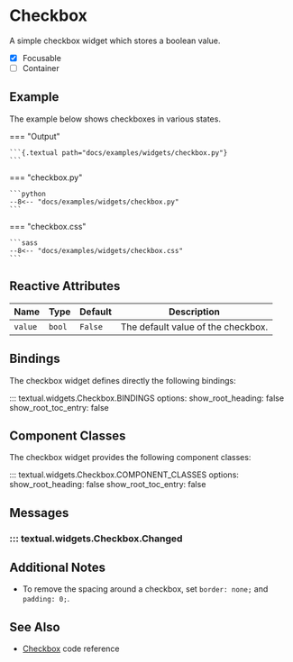 # Checkbox

A simple checkbox widget which stores a boolean value.

- [x] Focusable
- [ ] Container

## Example

The example below shows checkboxes in various states.

=== "Output"

    ```{.textual path="docs/examples/widgets/checkbox.py"}
    ```

=== "checkbox.py"

    ```python
    --8<-- "docs/examples/widgets/checkbox.py"
    ```

=== "checkbox.css"

    ```sass
    --8<-- "docs/examples/widgets/checkbox.css"
    ```

## Reactive Attributes

| Name    | Type   | Default | Description                        |
| ------- | ------ | ------- | ---------------------------------- |
| `value` | `bool` | `False` | The default value of the checkbox. |

## Bindings

The checkbox widget defines directly the following bindings:

::: textual.widgets.Checkbox.BINDINGS
    options:
      show_root_heading: false
      show_root_toc_entry: false

## Component Classes

The checkbox widget provides the following component classes:

::: textual.widgets.Checkbox.COMPONENT_CLASSES
    options:
      show_root_heading: false
      show_root_toc_entry: false

## Messages

### ::: textual.widgets.Checkbox.Changed

## Additional Notes

- To remove the spacing around a checkbox, set `border: none;` and `padding: 0;`.

## See Also

- [Checkbox](../api/checkbox.md) code reference

